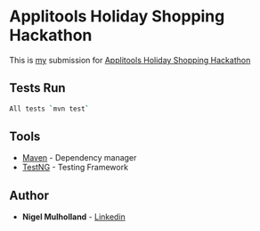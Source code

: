 # Applitools Holiday Shopping Hackathon

This is [my](https://github.com/youvegotnigel/Holiday-Shopping-Hackathon) submission for [Applitools Holiday Shopping Hackathon](https://applitools.com/hackathon-v20-3-instructions/)<br />

## Tests Run
```bash
All tests `mvn test`
```

## Tools
* [Maven](https://maven.apache.org/) - Dependency manager
* [TestNG](https://testng.org/) - Testing Framework

## Author
* **Nigel Mulholland** - [Linkedin](https://www.linkedin.com/in/nigel-mulholland/) 